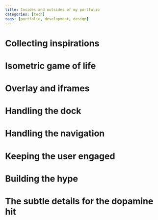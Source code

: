 ```yaml
---
title: Insides and outsides of my portfolio
categories: [tech]
tags: [portfolio, development, design]
---
```


# Collecting inspirations

# Isometric game of life

# Overlay and iframes

# Handling the dock

# Handling the navigation

# Keeping the user engaged

# Building the hype

# The subtle details for the dopamine hit